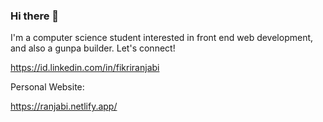 ### Hi there 👋
I'm a computer science student interested in front end web development, and also a gunpa builder. Let's connect!

https://id.linkedin.com/in/fikriranjabi

Personal Website:

https://ranjabi.netlify.app/
